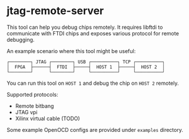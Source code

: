# jtag-remote-server

This tool can help you debug chips remotely. It requires libftdi to communicate with FTDI chips and exposes various protocol for remote debugging.

An example scenario where this tool might be useful:

```
┌────────┐ JTAG ┌────────┐ USB ┌──────────┐ TCP ┌──────────┐
│  FPGA  ├──────┤  FTDI  ├─────┤  HOST 1  ├─────┤  HOST 2  │
└────────┘      └────────┘     └──────────┘     └──────────┘
```

You can run this tool on `HOST 1` and debug the chip on `HOST 2` remotely.

Supported protocols:

- Remote bitbang
- JTAG vpi
- Xilinx virtual cable (TODO)

Some example OpenOCD configs are provided under `examples` directory.